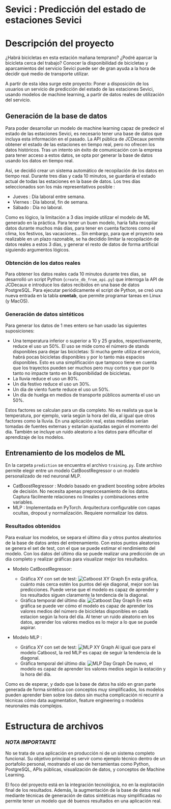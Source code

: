 # Sevici : Predicción del estado de estaciones Sevici


# Descripción del proyecto

¿Habrá bicicletas en esta estación mañana temprano? ¿Podré aparcar la bicicleta cerca del trabajo? Conocer la disponibilidad de bicicletas y aparcamientos del servicio Sevici puede ser de gran ayuda a la hora de decidir qué medio de transporte utilizar.

A partir de esta idea surge este proyecto: Poner a disposición de los usuarios un servicio de predicción del estado de las estaciones Sevici, usando modelos de machine learning, a partir de datos reales de utilización del servicio.

## Generación de la base de datos

Para poder desarrollar un modelo de machine learning capaz de predecir el estado de las estaciones Sevici, es necesario tener una base de datos que incluya esta información en el pasado. La API pública de JCDecaux permite obtener el estado de las estaciones en tiempo real, pero no ofrecen los datos históricos. Tras un intento sin éxito de comunicación con la empresa para tener acceso a estos datos, se opta por generar la base de datos usando los datos en tiempo real.

Así, se decidió crear un sistema automático de recopilación de los datos en tiempo real. Durante tres días y cada 10 minutos, se guardaría el estado actual de todas las estaciones en la base de datos. Los tres días seleccionados son los más representativos posible : 
- Jueves : Día laboral entre semana.
- Viernes : Día laboral, fin de semana.
- Sábado : Día no laboral.

Como es lógico, la limitación a 3 días impide utilizar el modelo de ML generado en la práctica. Para tener un buen modelo, haría falta recopilar datos durante muchos más días, para tener en cuenta factores como el clima, los festivos, las vacaciones... Sin embargo, para que el proyecto sea realizable en un plazo razonable, se ha decidido limitar la recopilación de datos reales a estos 3 días, y generar el resto de datos de forma artificial siguiendo argumentos lógicos.

### Obtención de los datos reales

Para obtener los datos reales cada 10 minutos durante tres días, se desarrolló un script Python (`create_db_from_api.py`) que interroga la API de JCDecaux e introduce los datos recibidos en una base de datos PostgreSQL. Para ejecutar periódicamente el script de Python, se creó una nueva entrada en la tabla **crontab**, que permite programar tareas en Linux (y MacOS). 

### Generación de datos sintéticos

Para generar los datos de 1 mes entero se han usado las siguientes suposiciones:
- Una temperatura inferior o superior a 10 y 25 grados, respectivamente, reduce el uso un 50%. El uso se mide como el número de stands disponibles para dejar las bicicletas: Si mucha gente utiliza el servicio, habrá pocas bicicletas disponibles y por lo tanto más espacios disponibles. Esto es una simplificación que tampoco tiene en cuenta que los trayectos pueden ser muchos pero muy cortos y que por lo tanto no impacte tanto en la disponibilidad de bicicletas.
- La lluvia reduce el uso un 80%.
- Un día festivo reduce el uso un 30%.
- Un día de viento fuerte reduce el uso un 50%.
- Un día de huelga en medios de transporte públicos aumenta el uso un 50%.

Estos factores se calculan para un día completo. No es realista ya que la temperatura, por ejemplo, varía según la hora del día, al igual que otros factores como la lluvia. En una aplicación real, estas medidas serían tomadas de fuentes externas y estarían ajustadas según el momento del día.
También se incluye un ruido aleatorio a los datos para dificultar el aprendizaje de los modelos.


## Entrenamiento de los modelos de ML
En la carpeta `prediction` se encuentra el archivo `training.py`. Este archivo permite elegir entre un modelo CatBoostRegressor o un modelo personalizado de red neuronal MLP. 

- CatBoostRegressor : Modelo basado en gradient boosting sobre árboles de decisión. No necesita apenas preprocesamiento de los datos. Captura fácilmente relaciones no lineales y combinaciones entre variables.
- MLP : Implementada en PyTorch. Arquitectura configurable con capas ocultas, dropout y normalización. Requiere normalizar los datos.

### Resultados obtenidos

Para evaluar los modelos, se separa el último día y otros puntos aleatorios de la base de datos antes del entrenamiento. Con estos puntos aleatorios se genera el set de test, con el que se puede estimar el rendimiento del modelo. Con los datos del último día se puede realizar una predicción de un día completo y realizar gráficas para visualizar mejor los resultados.

- Modelo CatBoostRegressor:
    - Gráfica XY con set de test:
    ![Catboost XY Graph](./prediction/images/Catboost_XY.png)
    En esta gráfica, cuánto más cerca estén los puntos del eje diagonal, mejor son las predicciones. Puede verse que el modelo es capaz de aprender y los resultados siguen claramente la tendencia de la diagonal.
    - Gráfica temporal del último día:
    ![Catboost Day Graph](./prediction/images/Catboost.png)
    En esta gráfica se puede ver cómo el modelo es capaz de aprender los valores medios del número de bicicletas disponibles en cada estacion según la hora del día. Al tener un ruido aleatorio en los datos, aprender los valores medios es lo mejor a lo que se puede aspirar.

- Modelo MLP : 
    - Gráfica XY con set de test:
    ![MLP XY Graph](./prediction/images/NN_XY.png)
    Al igual que para el modelo Catboost, la red MLP es capaz de seguir la tendencia de la diagonal.
    - Gráfica temporal del último día:
    ![MLP Day Graph](./prediction/images/NN.png)
    De nuevo, el modelo es capaz de aprender los valores medios según la estación y la hora del día.

Como es de esperar, y dado que la base de datos ha sido en gran parte generada de forma sintética con conceptos muy simplificados, los modelos pueden aprender bien sobre los datos sin mucha complicación ni recurrir a técnicas cómo data augmentation, feature engineering o modelos neuronales más complejos.


# Estructura de archivos



### _NOTA IMPORTANTE_ 
No se trata de una aplicación en producción ni de un sistema completo funcional.
Su objetivo principal es servir como ejemplo técnico dentro de un portafolio personal, mostrando el uso de herramientas como Python, PostgreSQL, APIs públicas, visualización de datos, y conceptos de Machine Learning.

El foco del proyecto está en la integración tecnológica, no en la explotación final de los resultados. Además, la augmentación de la base de datos real mediante técnicas de generación de datos sintéticas muy simplificadas no permite tener un modelo que dé buenos resultados en una aplicación real.